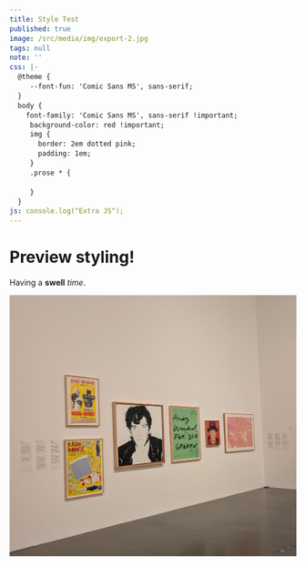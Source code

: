 ```yaml
---
title: Style Test
published: true
image: /src/media/img/export-2.jpg
tags: null
note: ''
css: |-
  @theme {
     --font-fun: 'Comic Sans MS', sans-serif;
  }
  body {
    font-family: 'Comic Sans MS', sans-serif !important;
     background-color: red !important;
     img {
       border: 2em dotted pink;
       padding: 1em;
     }
     .prose * {
       
     }
  }
js: console.log("Extra JS");
---
```

# Preview styling!

Having a **swell** _time_.

![](/src/media/img/export-2.jpg)
